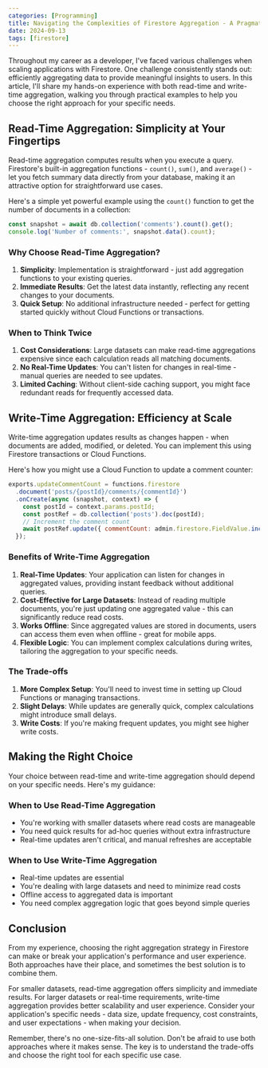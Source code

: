 ```yaml
---
categories: [Programming]
title: Navigating the Complexities of Firestore Aggregation - A Pragmatic Approach 
date: 2024-09-13
tags: [firestore]
---
```


Throughout my career as a developer, I've faced various challenges when scaling applications with Firestore. One challenge consistently stands out: efficiently aggregating data to provide meaningful insights to users. In this article, I'll share my hands-on experience with both read-time and write-time aggregation, walking you through practical examples to help you choose the right approach for your specific needs.

## Read-Time Aggregation: Simplicity at Your Fingertips

Read-time aggregation computes results when you execute a query. Firestore's built-in aggregation functions - `count()`, `sum()`, and `average()` - let you fetch summary data directly from your database, making it an attractive option for straightforward use cases.

Here's a simple yet powerful example using the `count()` function to get the number of documents in a collection:

```javascript
const snapshot = await db.collection('comments').count().get();
console.log('Number of comments:', snapshot.data().count);
```

### Why Choose Read-Time Aggregation?

1. **Simplicity**: Implementation is straightforward - just add aggregation functions to your existing queries.
2. **Immediate Results**: Get the latest data instantly, reflecting any recent changes to your documents.
3. **Quick Setup**: No additional infrastructure needed - perfect for getting started quickly without Cloud Functions or transactions.

### When to Think Twice

1. **Cost Considerations**: Large datasets can make read-time aggregations expensive since each calculation reads all matching documents.
2. **No Real-Time Updates**: You can't listen for changes in real-time - manual queries are needed to see updates.
3. **Limited Caching**: Without client-side caching support, you might face redundant reads for frequently accessed data.

## Write-Time Aggregation: Efficiency at Scale

Write-time aggregation updates results as changes happen - when documents are added, modified, or deleted. You can implement this using Firestore transactions or Cloud Functions.

Here's how you might use a Cloud Function to update a comment counter:

```javascript
exports.updateCommentCount = functions.firestore
  .document('posts/{postId}/comments/{commentId}')
  .onCreate(async (snapshot, context) => {
    const postId = context.params.postId;
    const postRef = db.collection('posts').doc(postId);
    // Increment the comment count
    await postRef.update({ commentCount: admin.firestore.FieldValue.increment(1) });
  });
```

### Benefits of Write-Time Aggregation

1. **Real-Time Updates**: Your application can listen for changes in aggregated values, providing instant feedback without additional queries.
2. **Cost-Effective for Large Datasets**: Instead of reading multiple documents, you're just updating one aggregated value - this can significantly reduce read costs.
3. **Works Offline**: Since aggregated values are stored in documents, users can access them even when offline - great for mobile apps.
4. **Flexible Logic**: You can implement complex calculations during writes, tailoring the aggregation to your specific needs.

### The Trade-offs

1. **More Complex Setup**: You'll need to invest time in setting up Cloud Functions or managing transactions.
2. **Slight Delays**: While updates are generally quick, complex calculations might introduce small delays.
3. **Write Costs**: If you're making frequent updates, you might see higher write costs.

## Making the Right Choice

Your choice between read-time and write-time aggregation should depend on your specific needs. Here's my guidance:

### When to Use Read-Time Aggregation

- You're working with smaller datasets where read costs are manageable
- You need quick results for ad-hoc queries without extra infrastructure
- Real-time updates aren't critical, and manual refreshes are acceptable

### When to Use Write-Time Aggregation

- Real-time updates are essential
- You're dealing with large datasets and need to minimize read costs
- Offline access to aggregated data is important
- You need complex aggregation logic that goes beyond simple queries

## Conclusion

From my experience, choosing the right aggregation strategy in Firestore can make or break your application's performance and user experience. Both approaches have their place, and sometimes the best solution is to combine them.

For smaller datasets, read-time aggregation offers simplicity and immediate results. For larger datasets or real-time requirements, write-time aggregation provides better scalability and user experience. Consider your application's specific needs - data size, update frequency, cost constraints, and user expectations - when making your decision.

Remember, there's no one-size-fits-all solution. Don't be afraid to use both approaches where it makes sense. The key is to understand the trade-offs and choose the right tool for each specific use case.
